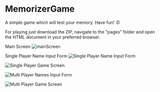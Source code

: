 # MemorizerGame
A simple game which will test your memory. Have fun! :D

For playing just download the ZIP, navigate to the "pages" folder and open the HTML document in your preferred browser.

Main Screen
![mainScreen](https://github.com/KornyIsDeveloping/MemorizerGame/assets/132944959/da7903f3-eb76-4bfc-b40f-abdf5ce992a9)

Single Player Name Input Form
![Single Player Name Input Form](https://github.com/KornyIsDeveloping/MemorizerGame/assets/132944959/9d289698-2868-4f6c-b5dc-33d9d35cb858)

![Single Player Game Screen](https://github.com/KornyIsDeveloping/MemorizerGame/assets/132944959/ed25ec09-2361-4988-b9d0-dc1bf99a2720)

![Multi Player Names Input Form](https://github.com/KornyIsDeveloping/MemorizerGame/assets/132944959/8eccc58b-1f55-4fb5-9566-fa7a5517b1fe)

![Multi Player Game Screen](https://github.com/KornyIsDeveloping/MemorizerGame/assets/132944959/edf6517e-1a06-4944-9180-f6ae8467d2b7)
